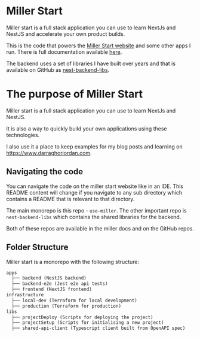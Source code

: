 # Miller Start

Miller start is a full stack application you can use to learn NextJs and NestJS and accelerate your own product builds.

This is the code that powers the [Miller Start website](https://usemiller.dev) and some other apps I run. There is full documentation available [here](https://usemiller.dev/docs/miller-start/get-started/quick-start).

The backend uses a set of libraries I have built over years and that is available on GitHub as [nest-backend-libs](https://github.com/darraghoriordan/nest-backend-libs).

# The purpose of Miller Start

Miller start is a full stack application you can use to learn NextJs and NestJS.

It is also a way to quickly build your own applications using these technologies.

I also use it a place to keep examples for my blog posts and learning on https://www.darraghoriordan.com.

## Navigating the code

You can navigate the code on the miller start website like in an IDE. This README content will change if you navigate to any sub directory which contains a README that is relevant to that directory.

The main monorepo is this repo - `use-miller`. The other important repo is `nest-backend-libs` which contains the shared libraries for the backend.

Both of these repos are available in the miller docs and on the GitHub repos.

## Folder Structure

Miller start is a monorepo with the following structure:

```txt
apps
  ├── backend (NestJS backend)
  ├── backend-e2e (Jest e2e api tests)
  ├── frontend (NextJS frontend)
infrastructure
  ├── local-dev (Terraform for local development)
  ├── production (Terraform for production)
libs
  ├── projectDeploy (Scripts for deploying the project)
  ├── projectSetup (Scripts for initialising a new project)
  ├── shared-api-client (Typescript client built from OpenAPI spec)
```
